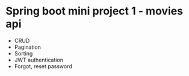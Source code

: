 # Spring boot mini project 1 - movies api
- CRUD
- Pagination
- Sorting
- JWT authentication
- Forgot, reset password
